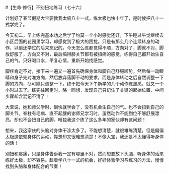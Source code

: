#【生命⋅修行】不别扭地练习（七十六）

计划好了春节假期大宝要教我太极八十一式，练太极也快十年了，是时候把八十一式学完了。

今天初二，早上练完基本功之后学了约莫一个小时感觉还好，下午睡过午觉继续去小区后面的花园里学习，却感觉到了极大的困扰。只是有那么几个连续转身的动作，以前还学过的后来忘记的。今天怎么练都觉得不顺，方向对了，脚就不对，脚放舒服了，方向又不对，最后搞得膝关节都有被扭痛的感觉，练得自己都开始生自己的气。只好喝口水，平复心情，重新开始找感觉。

脚疼肯定不对，接下来一遍又一遍首先确保身体和脚自己舒服顺势，然后每一动眼睛和身子先对准方向，然后放弃落脚不动的要求，而是身体转动之后自然调整一下脚的方向，尽可能只调整一下。终于把今天下午新学的几个动作练熟悉，就又一个小时过去了。练完往回走时，略一回想，发现自己只记住了关键的起始位置，中间步骤却含混记不清了！

大宝说，她和师父学时，很快就学会了，没有机会生自己的气。也不会扭到自己的脚关节。脊柱有毛病、直不起腰的谢师兄学习时，虽然动作不能到位不够舒展漂亮，却也不会扭自己的脚。唯独我这个练了这么多年的家伙却有这问题！

想来，我这家伙的头脑对身体干涉太多了。不能想清楚，就很难练清楚。但是偏偏太极这依赖身体的运动，靠想却又很难想清楚！不像大宝，我还是不太懂得听身体的话！

别扭和疼痛，只是身体告诉我一定有哪里不对，然而想要放下头脑，听身体的话来练好太极，却不容易。趁着学八十一式的机会，好好体验学习与练习的方法，慢慢找到头脑和身体配合的节奏！